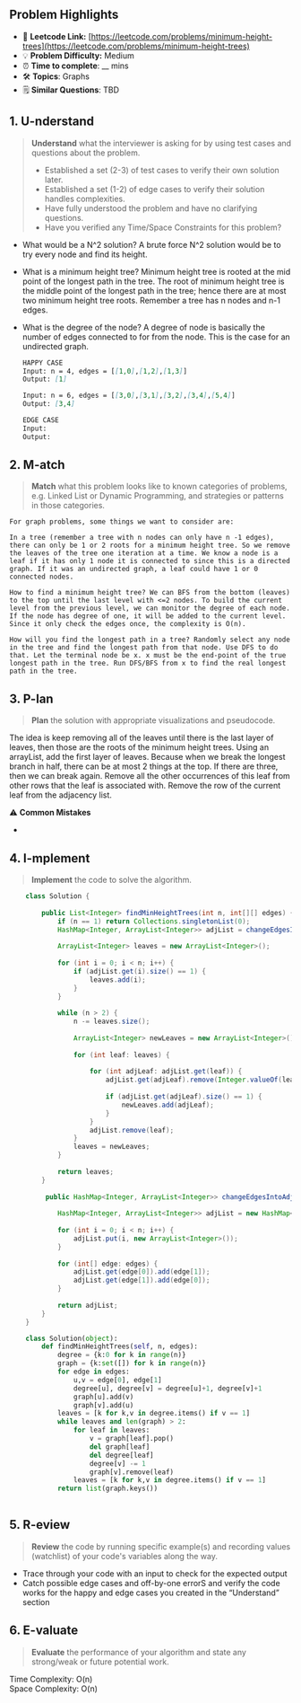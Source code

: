 ## Problem Highlights

* 🔗 **Leetcode Link:** [https://leetcode.com/problems/minimum-height-trees](https://leetcode.com/problems/minimum-height-trees)
* 💡 **Problem Difficulty:** Medium
* ⏰ **Time to complete**: __ mins
* 🛠️ **Topics**: Graphs
* 🗒️ **Similar Questions**: TBD

## 1. **U-nderstand**

> **Understand** what the interviewer is asking for by using test cases and questions about the problem.
> 
> - Established a set (2-3) of test cases to verify their own solution later.
> - Established a set (1-2) of edge cases to verify their solution handles complexities.
> - Have fully understood the problem and have no clarifying questions.
> - Have you verified any Time/Space Constraints for this problem?

- What would be a N^2 solution?
A brute force N^2 solution would be to try every node and find its height. 

- What is a minimum height tree?
Minimum height tree is rooted at the mid point of the longest path in the tree. The root of minimum height tree is the middle point of the longest path in the tree; hence there are at most two minimum height tree roots. Remember a tree has n nodes and n-1 edges.

- What is the degree of the node?
A degree of node is basically the number of edges connected to for from the node. This is the case for an undirected graph.
        
    
    ```markdown
    HAPPY CASE
    Input: n = 4, edges = [[1,0],[1,2],[1,3]]
    Output: [1]
    
    Input: n = 6, edges = [[3,0],[3,1],[3,2],[3,4],[5,4]]
    Output: [3,4]
    
    EDGE CASE
    Input:
    Output:
    ```
    
## 2. M-atch

> **Match** what this problem looks like to known categories of problems, e.g. Linked List or Dynamic Programming, and strategies or patterns in those categories.
    
    For graph problems, some things we want to consider are:
    
    In a tree (remember a tree with n nodes can only have n -1 edges), there can only be 1 or 2 roots for a minimum height tree. So we remove the leaves of the tree one iteration at a time. We know a node is a leaf if it has only 1 node it is connected to since this is a directed graph. If it was an undirected graph, a leaf could have 1 or 0 connected nodes.
    
    How to find a minimum height tree? We can BFS from the bottom (leaves) to the top until the last level with <=2 nodes. To build the current level from the previous level, we can monitor the degree of each node. If the node has degree of one, it will be added to the current level. Since it only check the edges once, the complexity is O(n).
    
    How will you find the longest path in a tree? Randomly select any node in the tree and find the longest path from that node. Use DFS to do that. Let the terminal node be x. x must be the end-point of the true longest path in the tree. Run DFS/BFS from x to find the real longest path in the tree.
    
## 3. P-lan

> **Plan** the solution with appropriate visualizations and pseudocode.
    
The idea is keep removing all of the leaves until there is the last layer of leaves, then those are the roots of the minimum height trees. Using an arrayList, add the first layer of leaves. Because when we break the longest branch in half, there can be at most 2 things at the top. If there are three, then we can break again. Remove all the other occurrences of this leaf from other rows that the leaf is associated with. Remove the row of the current leaf from the adjacency list.
                   

⚠️ **Common Mistakes**

*  
    
## 4. I-mplement

> **Implement** the code to solve the algorithm.
    
```java
    class Solution {
        
        public List<Integer> findMinHeightTrees(int n, int[][] edges) {
            if (n == 1) return Collections.singletonList(0);
            HashMap<Integer, ArrayList<Integer>> adjList = changeEdgesIntoAdjList(n, edges);
            
            ArrayList<Integer> leaves = new ArrayList<Integer>();
            
            for (int i = 0; i < n; i++) {
                if (adjList.get(i).size() == 1) {
                    leaves.add(i);
                }
            }
    
            while (n > 2) {
                n -= leaves.size();
                
                ArrayList<Integer> newLeaves = new ArrayList<Integer>();
                
                for (int leaf: leaves) {
             
                    for (int adjLeaf: adjList.get(leaf)) {
                        adjList.get(adjLeaf).remove(Integer.valueOf(leaf));
                       
                        if (adjList.get(adjLeaf).size() == 1) {
                            newLeaves.add(adjLeaf);
                        }
                    }
                    adjList.remove(leaf);
                }
                leaves = newLeaves;
            }
            
            return leaves;
        }
        
         public HashMap<Integer, ArrayList<Integer>> changeEdgesIntoAdjList(int n, int[][] edges) {
            
            HashMap<Integer, ArrayList<Integer>> adjList = new HashMap<Integer, ArrayList<Integer>>();
            
            for (int i = 0; i < n; i++) {
                adjList.put(i, new ArrayList<Integer>());
            }
            
            for (int[] edge: edges) {
                adjList.get(edge[0]).add(edge[1]);
                adjList.get(edge[1]).add(edge[0]);
            }
            
            return adjList;
        }
    }
```
    
```python
    class Solution(object):
        def findMinHeightTrees(self, n, edges):
            degree = {k:0 for k in range(n)}
            graph = {k:set([]) for k in range(n)}
            for edge in edges:
                u,v = edge[0], edge[1]
                degree[u], degree[v] = degree[u]+1, degree[v]+1
                graph[u].add(v)
                graph[v].add(u)
            leaves = [k for k,v in degree.items() if v == 1]
            while leaves and len(graph) > 2:
                for leaf in leaves:
                    v = graph[leaf].pop()
                    del graph[leaf]
                    del degree[leaf]
                    degree[v] -= 1
                    graph[v].remove(leaf)
                leaves = [k for k,v in degree.items() if v == 1]
            return list(graph.keys())
    
```
    
## 5. R-eview
    
> **Review** the code by running specific example(s) and recording values (watchlist) of your code's variables along the way.

- Trace through your code with an input to check for the expected output
- Catch possible edge cases and off-by-one errorS and verify the code works for the happy and edge cases you created in the “Understand” section

    
## 6. E-valuate

> **Evaluate** the performance of your algorithm and state any strong/weak or future potential work.

Time Complexity: O(n)
<br>
Space Complexity: O(n)